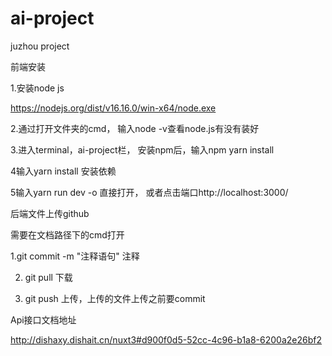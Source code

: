 # ai-project
juzhou project

前端安装

1.安装node js

https://nodejs.org/dist/v16.16.0/win-x64/node.exe


2.通过打开文件夹的cmd， 输入node -v查看node.js有没有装好

3.进入terminal，ai-project栏， 安装npm后，输入npm yarn install

4输入yarn install 安装依赖

5输入yarn run dev -o 直接打开， 或者点击端口http://localhost:3000/ 


后端文件上传github



需要在文档路径下的cmd打开

1.git commit -m "注释语句"
 注释


2. git pull 
下载


3. git push 
上传，上传的文件上传之前要commit



Api接口文档地址

http://dishaxy.dishait.cn/nuxt3#d900f0d5-52cc-4c96-b1a8-6200a2e26bf2